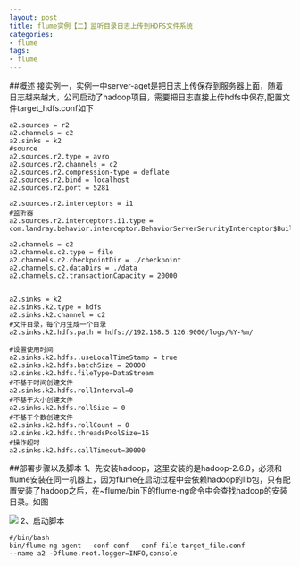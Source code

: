```yaml
---
layout: post
title: flume实例【二】监听目录日志上传到HDFS文件系统
categories:
- flume
tags:
- flume
---
```

##概述
接实例一，实例一中server-aget是把日志上传保存到服务器上面，随着日志越来越大，公司启动了hadoop项目，需要把日志直接上传hdfs中保存,配置文件target_hdfs.conf如下

	a2.sources = r2
	a2.channels = c2
	a2.sinks = k2
	#source
	a2.sources.r2.type = avro
	a2.sources.r2.channels = c2
	a2.sources.r2.compression-type = deflate
	a2.sources.r2.bind = localhost
	a2.sources.r2.port = 5281
	
	a2.sources.r2.interceptors = i1
	#监听器
	a2.sources.r2.interceptors.i1.type = com.landray.behavior.interceptor.BehaviorServerSerurityInterceptor$Builder
	
	a2.channels = c2
	a2.channels.c2.type = file
	a2.channels.c2.checkpointDir = ./checkpoint
	a2.channels.c2.dataDirs = ./data
	a2.channels.c2.transactionCapacity = 20000
	
	
	a2.sinks = k2
	a2.sinks.k2.type = hdfs
	a2.sinks.k2.channel = c2
	#文件目录，每个月生成一个目录
	a2.sinks.k2.hdfs.path = hdfs://192.168.5.126:9000/logs/%Y-%m/
	
	#设置使用时间
	a2.sinks.k2.hdfs..useLocalTimeStamp = true
	a2.sinks.k2.hdfs.batchSize = 20000
	a2.sinks.k2.hdfs.fileType=DataStream  
	#不基于时间创建文件
	a2.sinks.k2.hdfs.rollInterval=0 
	#不基于大小创建文件
	a2.sinks.k2.hdfs.rollSize = 0
	#不基于个数创建文件
	a2.sinks.k2.hdfs.rollCount = 0
	a2.sinks.k2.hdfs.threadsPoolSize=15
	#操作超时
	a2.sinks.k2.hdfs.callTimeout=30000


	
   		
##部署步骤以及脚本
1、先安装hadoop，这里安装的是hadoop-2.6.0，必须和flume安装在同一机器上，因为flume在启动过程中会依赖hadoop的lib包，只有配置安装了hadoop之后，在~flume/bin下的flume-ng命令中会查找hadoop的安装目录。如图

![]({{site.iurl}}/2015/4_1.png)
2、启动脚本
	
	#/bin/bash
	bin/flume-ng agent --conf conf --conf-file target_file.conf 
	--name a2 -Dflume.root.logger=INFO,console
